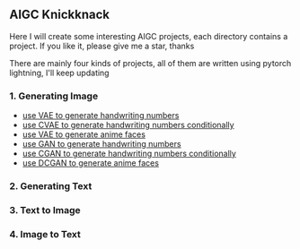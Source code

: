 ## AIGC Knickknack
Here I will create some interesting AIGC projects, each directory contains a project. If you like it, please give me a star, thanks

There are mainly four kinds of projects, all of them are written using pytorch lightning, I'll keep updating

### 1. Generating Image
- [use VAE to generate handwriting numbers](VAE_MNIST)
- [use CVAE to generate handwriting numbers conditionally](CVAE_MNIST)
- [use VAE to generate anime faces](VAE_ANIME)
- [use GAN to generate handwriting numbers](GAN_MNIST)
- [use CGAN to generate handwriting numbers conditionally](CGAN_MNIST)
- [use DCGAN to generate anime faces](GAN_ANIME)

### 2. Generating Text

### 3. Text to Image

### 4. Image to Text